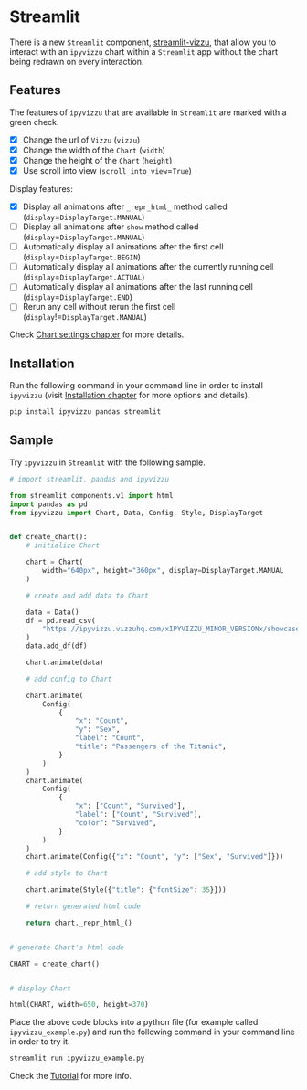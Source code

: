 # Streamlit

There is a new `Streamlit` component,
[streamlit-vizzu](https://github.com/vizzu-streamlit/streamlit-vizzu), that
allow you to interact with an `ipyvizzu` chart within a `Streamlit` app without
the chart being redrawn on every interaction.

## Features

The features of `ipyvizzu` that are available in `Streamlit` are marked with a
green check.

- [x]  Change the url of `Vizzu` (`vizzu`)
- [x]  Change the width of the `Chart` (`width`)
- [x]  Change the height of the `Chart` (`height`)
- [x]  Use scroll into view (`scroll_into_view`=`True`)

Display features:

- [x]  Display all animations after `_repr_html_` method called
  (`display`=`DisplayTarget.MANUAL`)
- [ ]  Display all animations after `show` method called
  (`display`=`DisplayTarget.MANUAL`)
- [ ]  Automatically display all animations after the first cell
  (`display`=`DisplayTarget.BEGIN`)
- [ ]  Automatically display all animations after the currently running cell
  (`display`=`DisplayTarget.ACTUAL`)
- [ ]  Automatically display all animations after the last running cell
  (`display`=`DisplayTarget.END`)
- [ ]  Rerun any cell without rerun the first cell
  (`display`!=`DisplayTarget.MANUAL`)

Check [Chart settings chapter](../../tutorial/chart_settings.md) for more
details.

## Installation

Run the following command in your command line in order to install `ipyvizzu`
(visit [Installation chapter](../../installation.md) for more options and
details).

```sh
pip install ipyvizzu pandas streamlit
```

## Sample

Try `ipyvizzu` in `Streamlit` with the following sample.

```python
# import streamlit, pandas and ipyvizzu

from streamlit.components.v1 import html
import pandas as pd
from ipyvizzu import Chart, Data, Config, Style, DisplayTarget


def create_chart():
    # initialize Chart

    chart = Chart(
        width="640px", height="360px", display=DisplayTarget.MANUAL
    )

    # create and add data to Chart

    data = Data()
    df = pd.read_csv(
        "https://ipyvizzu.vizzuhq.com/xIPYVIZZU_MINOR_VERSIONx/showcases/titanic/titanic.csv"
    )
    data.add_df(df)

    chart.animate(data)

    # add config to Chart

    chart.animate(
        Config(
            {
                "x": "Count",
                "y": "Sex",
                "label": "Count",
                "title": "Passengers of the Titanic",
            }
        )
    )
    chart.animate(
        Config(
            {
                "x": ["Count", "Survived"],
                "label": ["Count", "Survived"],
                "color": "Survived",
            }
        )
    )
    chart.animate(Config({"x": "Count", "y": ["Sex", "Survived"]}))

    # add style to Chart

    chart.animate(Style({"title": {"fontSize": 35}}))

    # return generated html code

    return chart._repr_html_()


# generate Chart's html code

CHART = create_chart()


# display Chart

html(CHART, width=650, height=370)
```

Place the above code blocks into a python file (for example called
`ipyvizzu_example.py`) and run the following command in your command line in
order to try it.

```sh
streamlit run ipyvizzu_example.py
```

Check the [Tutorial](../../tutorial/index.md) for more info.
